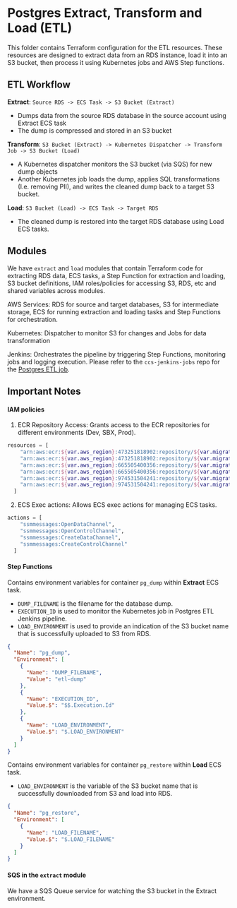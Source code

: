 # Postgres Extract, Transform and Load (ETL)

This folder contains Terraform configuration for the ETL resources.
These resources are designed to extract data from an RDS instance, load it into an S3 bucket, then process it using Kubernetes jobs and AWS Step functions.

## ETL Workflow

**Extract**: `Source RDS -> ECS Task -> S3 Bucket (Extract)`
- Dumps data from the source RDS database in the source account using Extract ECS task
- The dump is compressed and stored in an S3 bucket

**Transform**: `S3 Bucket (Extract) -> Kubernetes Dispatcher -> Transform Job -> S3 Bucket (Load)`
- A Kubernetes dispatcher monitors the S3 bucket (via SQS) for new dump objects
- Another Kubernetes job loads the dump, applies SQL transformations (I.e. removing PII), and writes the cleaned dump back to a target S3 bucket.

**Load**: `S3 Bucket (Load) -> ECS Task -> Target RDS`
- The cleaned dump is restored into the target RDS database using Load ECS tasks.

## Modules

We have `extract` and `load` modules that contain Terraform code for extracting RDS data, ECS tasks, a Step Function for extraction and loading, S3 bucket definitions, IAM roles/policies for accessing S3, RDS, etc and shared variables across modules.

AWS Services: RDS for source and target databases, S3 for intermediate storage, ECS for running extraction and loading tasks and Step Functions for orchestration.

Kubernetes: Dispatcher to monitor S3 for changes and Jobs for data transformation

Jenkins: Orchestrates the pipeline by triggering Step Functions, monitoring jobs and logging execution. Please refer to the `ccs-jenkins-jobs` repo for the [Postgres ETL job](https://jenkins-eks.techopsdev.com/job/digitalmarketplace-1.5/job/postgres-etl/).

## Important Notes

#### IAM policies

1. ECR Repository Access: Grants access to the ECR repositories for different environments (Dev, SBX, Prod).

  ```terraform
  resources = [
      "arn:aws:ecr:${var.aws_region}:473251818902:repository/${var.migrator_name}",   # Dev
      "arn:aws:ecr:${var.aws_region}:473251818902:repository/${var.migrator_name}:*", # Dev
      "arn:aws:ecr:${var.aws_region}:665505400356:repository/${var.migrator_name}",   # SBX
      "arn:aws:ecr:${var.aws_region}:665505400356:repository/${var.migrator_name}:*", # SBX
      "arn:aws:ecr:${var.aws_region}:974531504241:repository/${var.migrator_name}",   # Prod
      "arn:aws:ecr:${var.aws_region}:974531504241:repository/${var.migrator_name}:*"  # Prod
    ]
  ```

2. ECS Exec actions: Allows ECS exec actions for managing ECS tasks.

  ```terraform
  actions = [
      "ssmmessages:OpenDataChannel",
      "ssmmessages:OpenControlChannel",
      "ssmmessages:CreateDataChannel",
      "ssmmessages:CreateControlChannel"
    ]
  ```

#### Step Functions
Contains environment variables for container `pg_dump` within **Extract** ECS task.
- `DUMP_FILENAME` is the filename for the database dump.
- `EXECUTION_ID` is used to monitor the Kubernetes job in Postgres ETL Jenkins pipeline.
- `LOAD_ENVIRONMENT` is used to provide an indication of the S3 bucket name that is successfully uploaded to S3 from RDS.

```json
{
  "Name": "pg_dump",
  "Environment": [
    {
      "Name": "DUMP_FILENAME",
      "Value": "etl-dump"
    },
    {
      "Name": "EXECUTION_ID",
      "Value.$": "$$.Execution.Id"
    },
    {
      "Name": "LOAD_ENVIRONMENT",
      "Value.$": "$.LOAD_ENVIRONMENT"
    }
  ]
}
```

Contains environment variables for container `pg_restore` within **Load** ECS task.
- `LOAD_ENVIRONMENT` is the variable of the S3 bucket name that is successfully downloaded from S3 and load into RDS.

```json
{
  "Name": "pg_restore",
  "Environment": [
    {
      "Name": "LOAD_FILENAME",
      "Value.$": "$.LOAD_FILENAME"
    }
  ]
}
```


#### SQS in the `extract` module

We have a SQS Queue service for watching the S3 bucket in the Extract environment.


